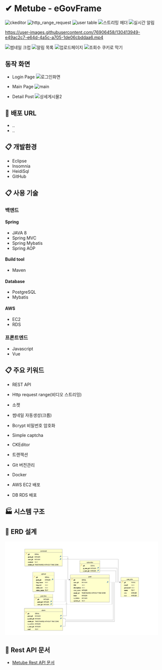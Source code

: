 # ✔ Metube - eGovFrame

![ckeditor](https://user-images.githubusercontent.com/76906458/130413853-fb088b0d-dbb6-43eb-a358-d839f38ab457.PNG)
![http_range_request](https://user-images.githubusercontent.com/76906458/130413863-76e637ae-ad21-4d20-b4a9-4c5cec00a27a.gif)
![user table](https://user-images.githubusercontent.com/76906458/130413904-b62114d5-dd23-484e-8f3d-719337cf4bd1.PNG)
![스트리밍 헤더](https://user-images.githubusercontent.com/76906458/130413922-e0eaecc6-33f0-482c-a6fe-7896800d66c4.PNG)
![실시간 알림](https://user-images.githubusercontent.com/76906458/130413923-5875410f-3ccc-4f4f-a078-d4889537fbfa.gif)

https://user-images.githubusercontent.com/76906458/130413949-e49ac2c7-e64d-4a5c-a705-1de06cbddaa6.mp4

![썸네일 크럽](https://user-images.githubusercontent.com/76906458/130413957-d0bbd034-23c9-4508-bac6-ebd25700d050.PNG)
![알림 목록](https://user-images.githubusercontent.com/76906458/130413966-df17f542-c88c-44eb-a984-16704b27516a.gif)
![업로드페이지](https://user-images.githubusercontent.com/76906458/130413988-a1022f56-4cf2-42fc-90b3-782bdac35e71.PNG)
![조회수 쿠키로 막기](https://user-images.githubusercontent.com/76906458/130413990-e3a7d394-feb6-4898-83be-23e5e28bb28b.gif)

## 동작 화면
* Login Page
![로그인화면](https://user-images.githubusercontent.com/76906458/130413909-70c5baec-bd5f-424e-94c5-c509f71f1df6.PNG)

* Main Page
![main](https://user-images.githubusercontent.com/76906458/130413898-7079a14a-bbf5-47de-b0d8-6b22ec02634a.PNG)

* Detail Post
![상세게시물2](https://user-images.githubusercontent.com/76906458/130413915-9b6c469a-5024-4d05-a95f-30c2aff4d957.PNG)

## :link: 배포 URL
* ..
* ..

## :clipboard: 개발환경
* Eclipse
* Insomnia
* HeidiSql
* GitHub

## :clipboard: 사용 기술
### 백엔드
#### Spring
* JAVA 8
* Spring MVC
* Spring Mybatis
* Spring AOP

#### Build tool
* Maven

#### Database
* PostgreSQL
* Mybatis

#### AWS
* EC2
* RDS

### 프론트엔드
* Javascript
* Vue

## :clipboard: 주요 키워드
* REST API
* Http request range(비디오 스트리밍)
* 소켓
* 썸네일 자동생성(크롭)
* Bcrypt 비밀번호 암호화
* Simple captcha
* CKEditor
* 트랜잭션

* Git 버전관리
* Docker
* AWS EC2 배포
* DB RDS 배포

## :factory: 시스템 구조

## :link: ERD 설계
![Metube ERD](erd.PNG)

## :link: Rest API 문서
* [Metube Rest API 문서](https://github.com/didrlgus/springboot-shoppingmall/issues/58)
